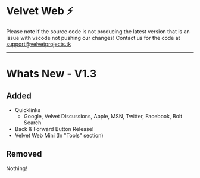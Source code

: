 # Velvet Web ⚡️
Please note if the source code is not producing the latest version that is an issue with vscode not pushing our changes! Contact us for the code at support@velvetprojects.tk
_________
# Whats New - V1.3
## Added
- Quicklinks
   - Google, Velvet Discussions, Apple, MSN, Twitter, Facebook, Bolt Search
- Back & Forward Button Release!
- Velvet Web Mini (In "Tools" section)

## Removed
Nothing!
